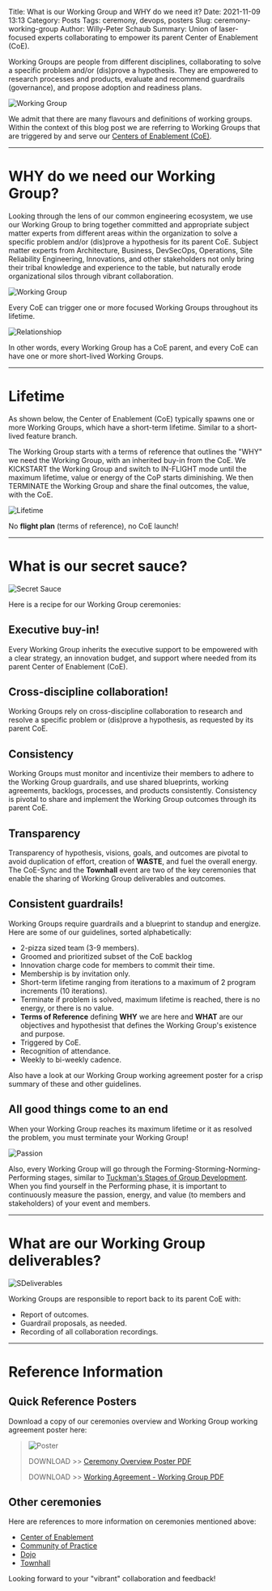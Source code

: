 Title: What is our Working Group and WHY do we need it?
Date: 2021-11-09 13:13
Category: Posts
Tags: ceremony, devops, posters
Slug: ceremony-working-group
Author: Willy-Peter Schaub
Summary: Union of laser-focused experts collaborating to empower its parent Center of Enablement (CoE).

Working Groups are people from different disciplines, collaborating to solve a specific problem and/or (dis)prove a hypothesis. They are empowered to research processes and products, evaluate and recommend guardrails (governance), and propose adoption and readiness plans.  

![Working Group](../images/ceremony-working-group-2.jpg)

We admit that there are many flavours and definitions of working groups. Within the context of this blog post we are referring to Working Groups that are triggered by and serve our [Centers of Enablement (CoE)](/ceremony-center-of-enablement.html).

---

# WHY do we need our Working Group?

Looking through the lens of our common engineering ecosystem, we use our Working Group to bring together committed and appropriate subject matter experts from different areas within the organization to solve a specific problem and/or (dis)prove a hypothesis for its parent CoE. Subject matter experts from Architecture, Business, DevSecOps, Operations, Site Reliability Engineering, Innovations, and other stakeholders not only bring their tribal knowledge and experience to the table, but naturally erode organizational silos through vibrant collaboration.

![Working Group](../images/ceremony-working-group-1.png)

Every CoE can trigger one or more focused Working Groups throughout its lifetime. 

![Relationshiop](../images/ceremony-working-group-5.png)

In other words, every Working Group has a CoE parent, and every CoE can have one or more short-lived Working Groups.

---

# Lifetime

As shown below, the Center of Enablement (CoE) typically spawns one or more Working Groups, which have a short-term lifetime. Similar to a short-lived feature branch.

The Working Group starts with a terms of reference that outlines the "WHY" we need the Working Group, with an inherited buy-in from the CoE. We KICKSTART the Working Group and switch to IN-FLIGHT mode until the maximum lifetime, value or energy of the CoP starts diminishing. We then TERMINATE the Working Group and share the final outcomes, the value, with the CoE. 

![Lifetime](../images/ceremony-working-group-lifetime.png) 

No **flight plan** (terms of reference), no CoE launch!

---

# What is our secret sauce?

![Secret Sauce](../images/ceremony-working-group-3.png)

Here is a recipe for our Working Group ceremonies:

## Executive buy-in!

Every Working Group inherits the executive support to be empowered with a clear strategy, an innovation budget, and support where needed from its parent Center of Enablement (CoE).

## Cross-discipline collaboration!

Working Groups rely on cross-discipline collaboration to research and resolve a specific problem or (dis)prove a hypothesis, as requested by its parent CoE.

## Consistency

Working Groups must monitor and incentivize their members to adhere to the Working Group guardrails, and use shared blueprints, working agreements, backlogs, processes, and products consistently. Consistency is pivotal to share and implement the Working Group outcomes through its parent CoE.

## Transparency 

Transparency of hypothesis, visions, goals, and outcomes are pivotal to avoid duplication of effort, creation of **WASTE**, and fuel the overall energy. The CoE-Sync and the **Townhall** event are two of the key ceremonies that enable the sharing of Working Group deliverables and outcomes.

## Consistent guardrails!

Working Groups require guardrails and a blueprint to standup and energize. Here are some of our guidelines, sorted alphabetically:

- 2-pizza sized team (3-9 members).
- Groomed and prioritized subset of the CoE backlog
- Innovation charge code for members to commit their time.
- Membership is by invitation only.
- Short-term lifetime ranging from iterations to a maximum of 2 program increments (10 iterations).
- Terminate if problem is solved, maximum lifetime is reached, there is no energy, or there is no value.
- **Terms of Reference** defining **WHY** we are here and **WHAT** are our objectives and hypothesist that defines the Working Group's existence and purpose.
- Triggered by CoE.
- Recognition of attendance.
- Weekly to bi-weekly cadence.

Also have a look at our Working Group working agreement poster for a crisp summary of these and other guidelines.

## All good things come to an end

When your Working Group reaches its maximum lifetime or it as resolved the problem, you must terminate your Working Group!

![Passion](../images/ceremony-termination.png)

Also, every Working Group will go through the Forming-Storming-Norming-Performing stages, similar to [Tuckman's Stages of Group Development](https://en.wikipedia.org/wiki/Tuckman%27s_stages_of_group_development). When you find yourself in the Performing phase, it is important to continuously measure the passion, energy, and value (to members and stakeholders) of your event and members. 

---

# What are our Working Group deliverables?

![SDeliverables](../images/ceremony-working-group-4.png)

Working Groups are responsible to report back to its parent CoE with:  

- Report of outcomes.
- Guardrail proposals, as needed.
- Recording of all collaboration recordings.

---

# Reference Information

## Quick Reference Posters

Download a copy of our ceremonies overview and Working Group working agreement poster here:

> ![Poster](../images/moving-hundreds-of-pipeline-snowflakes-qr-1-2.png)
>
> DOWNLOAD >> [Ceremony Overview Poster PDF](/documents/working-agreement-ceremonies-overview.pdf)
>
> DOWNLOAD >> [Working Agreement - Working Group PDF](/documents/working-agreement-ceremony-working-group.pdf)

## Other ceremonies

Here are references to more information on ceremonies mentioned above:

- [Center of Enablement](/ceremony-center-of-enablement.html)
- [Community of Practice](../images/coming-soon.png)
- [Dojo](../images/coming-soon.png)
- [Townhall](../images/coming-soon.png)

Looking forward to your "vibrant" collaboration and feedback!

